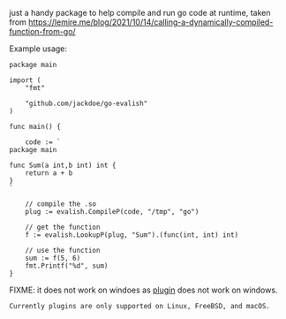 just a handy package to help compile and run go code at runtime, taken from https://lemire.me/blog/2021/10/14/calling-a-dynamically-compiled-function-from-go/


Example usage:


```
package main

import (
	"fmt"

	"github.com/jackdoe/go-evalish"
)

func main() {

	code := `
package main
    
func Sum(a int,b int) int {
    return a + b
}
`

	// compile the .so
	plug := evalish.CompileP(code, "/tmp", "go")

	// get the function
	f := evalish.LookupP(plug, "Sum").(func(int, int) int)

	// use the function
	sum := f(5, 6)
	fmt.Printf("%d", sum)
}

```



FIXME: it does not work on windoes as [plugin](https://pkg.go.dev/plugin) does not work on windows.

```
Currently plugins are only supported on Linux, FreeBSD, and macOS.
```

